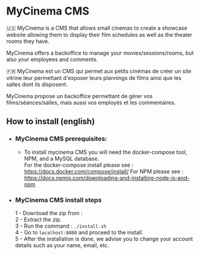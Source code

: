 # MyCinema CMS

🇺🇸 MyCinema is a CMS that allows small cinemas to create a showcase website allowing them to display their film schedules as well as the theater rooms they have.

MyCinema offers a backoffice to manage your movies/sessions/rooms, but also your employees and comments.

🇫🇷 MyCinema est un CMS qui permet aux petits cinémas de créer un site vitrine leur permettant d'exposer leurs plannings de films ainsi que les salles dont ils disposent.

MyCinema propose un backoffice permettant de gérer vos films/séances/salles, mais aussi vos employés et les commentaires.


## How to install (english)

- ### MyCinema CMS prerequisites:
    - To install mycinema CMS you will need the docker-compose tool, NPM, and a MySQL database.  
    For the docker-compose install please see : https://docs.docker.com/compose/install/
    For NPM please see : https://docs.npmjs.com/downloading-and-installing-node-js-and-npm

- ### MyCinema CMS install steps
    1 - Download the zip from :  
    2 - Extract the zip.  
    3 - Run the command : `./install.sh`  
    4 - Go to `localhost:8080` and proceed to the install.  
    5 - After the installation is done, we advise you to change your account details such as your name, email, etc.

